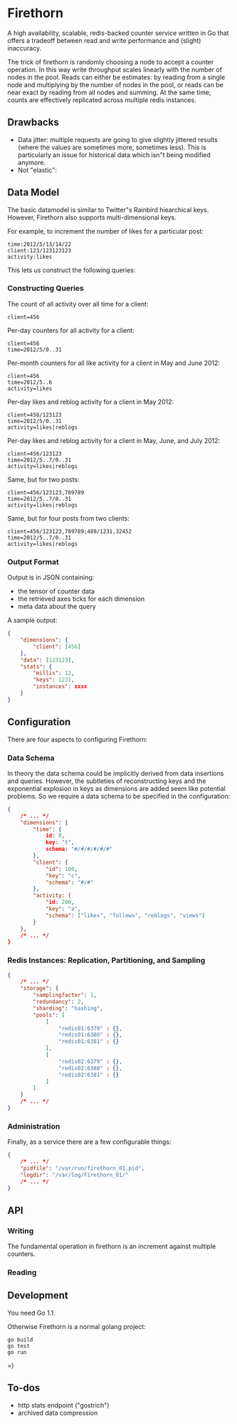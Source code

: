 # Firethorn
A high availability, scalable, redis-backed counter service written in Go that offers a tradeoff between read and write performance and (slight) inaccuracy.

The trick of firethorn is randomly choosing a node to accept a counter operation. In this way write throughput scales linearly with the number of nodes in the pool. Reads can either be estimates: by reading from a single node and multiplying by the number of nodes in the pool, or reads can be near exact by reading from all nodes and summing. At the same time, counts are effectively replicated across multiple redis instances.

## Drawbacks
* Data jitter: multiple requests are going to give slightly jittered results (where the values are sometimes more, sometimes less). This is particularly an issue for historical data which isn"t being modified anymore.
* Not "elastic": 


## Data Model
The basic datamodel is similar to Twitter"s Rainbird hiearchical keys. However, Firethorn also supports multi-dimensional keys.

For example, to increment the number of likes for a particular post:

    time:2012/5/13/14/22
    client:123/123123123
    activity:likes

This lets us construct the following queries:

### Constructing Queries


The count of all activity over all time for a client:

	client=456

Per-day counters for all activity for a client:

	client=456
	time=2012/5/0..31

Per-month counters for all like activity for a client in May and June 2012:

	client=456
	time=2012/5..6
	activity=likes

Per-day likes and reblog activity for a client in May 2012:

	client=456/123123
	time=2012/5/0..31
	activity=likes|reblogs

Per-day likes and reblog activity for a client in May, June, and July 2012:

	client=456/123123
	time=2012/5..7/0..31
	activity=likes|reblogs

Same, but for two posts:

	client=456/123123,789789
	time=2012/5..7/0..31
	activity=likes|reblogs

Same, but for four posts from two clients:

	client=456/123123,789789;489/1231,32452
	time=2012/5..7/0..31
	activity=likes|reblogs

### Output Format
Output is in JSON containing:

* the tensor of counter data
* the retrieved axes ticks for each dimension
* meta data about the query

A sample output:

```json
{
	"dimensions": {
		"client": [456]
	},
	"data": [123123],
	"stats": {
		"millis": 12,
		"keys": 1231,
		"instances": xxxx
	}
}
```

## Configuration
There are four aspects to configuring Firethorn:

### Data Schema
In theory the data schema could be implicitly derived from data insertions and queries. However, the subtleties of reconstructing keys and the exponential explosion in keys as dimensions are added seem like potential problems. So we require a data schema to be specified in the configuration:

```json
{
	/* ... */
	"dimensions": {
		"time": {
			id: 0,
			key: "t",
			schema: "#/#/#/#/#/#"
		},
		"client": {
			"id": 100,
			"key": "c",
			"schema": "#/#"
		},
		"activity: {
			"id: 200,
			"key": "a",
			"schema": ["likes", "follows", "reblogs", "views"]
		}
	},
	/* ... */
}
```



### Redis Instances: Replication, Partitioning, and Sampling

```json
{
	/* ... */
	"storage": {
		"samplingfactor": 1,
		"redundancy": 2,
		"sharding": "hashing",
		"pools": [
			[
				"redis01:6379" : {},
				"redis01:6380" : {},
				"redis01:6381" : {}
			],
			[
				"redis02:6379" : {},
				"redis02:6380" : {},
				"redis02:6381" : {}
			]
		]
	}
	/* ... */
}
```


### Administration

Finally, as a service there are a few configurable things:

```json
{
	/* ... */
	"pidfile": "/var/run/firethorn_01.pid",
	"logdir": "/var/log/firethorn_01/"
	/* ... */
}
```


## API
### Writing
The fundamental operation in firethorn is an increment against multiple counters.

### Reading


## Development

You need Go 1.1.

Otherwise Firethorn is a normal golang project:

    go build
    go test
    go run

=)



## To-dos
* http stats endpoint ("gostrich")
* archived data compression